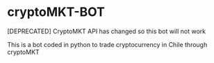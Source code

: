 # cryptoMKT-BOT
[DEPRECATED] CryptoMKT API has changed so this bot will not work

This is a bot coded in python to trade cryptocurrency in Chile through cryptoMKT
